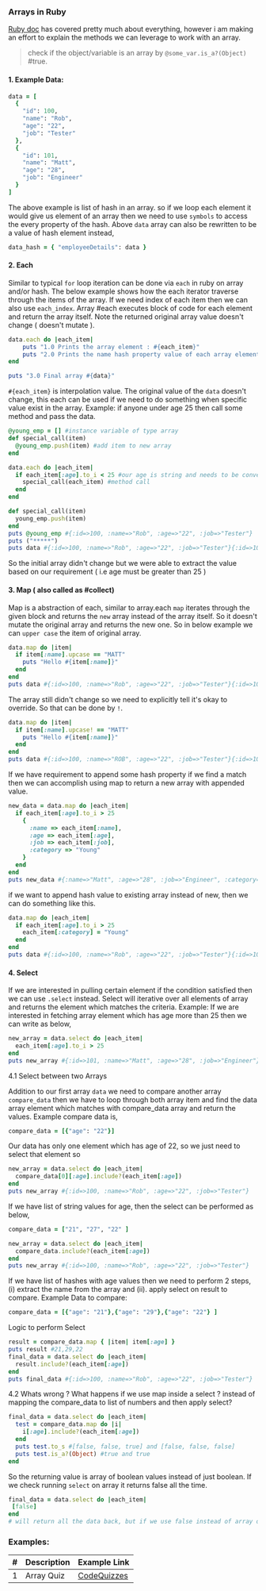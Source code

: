 ### Arrays in Ruby

[Ruby doc](https://ruby-doc.org/core-2.4.1/Array.html#method-i-each) has covered pretty much about everything, however i am making an effort to explain the methods we can leverage to work with an array.

> check if the object/variable is an array by `@some_var.is_a?(Object)` #true.

#### 1. Example Data:

```ruby
data = [
  {
    "id": 100,
    "name": "Rob",
    "age": "22",
    "job": "Tester"
  },
  {
    "id": 101,
    "name": "Matt",
    "age": "28",
    "job": "Engineer"
  }
]
```
The above example is list of hash in an array. so if we loop each element it would give us element of an array then we need to use `symbols` to access the every property of the hash. Above `data` array can also be rewritten to be a value of hash element instead,
```ruby
data_hash = { "employeeDetails": data }
```

#### 2. Each  

Similar to typical `for` loop iteration can be done via `each` in ruby on array and/or hash. The below example shows how the each iterator traverse through the items of the array. If we need index of each item then we can also use `each_index`. Array #each executes block of code for each element and return the array itself. Note the returned original array value doesn't change ( doesn't mutate ).

```ruby
data.each do |each_item|
    puts "1.0 Prints the array element : #{each_item}"
    puts "2.0 Prints the name hash property value of each array element : #{each_item[:name]}"
end

puts "3.0 Final array #{data}"
```
`#{each_item}` is interpolation value. The original value of the `data` doesn't change, this each can be used if we need to do something when specific value exist in the array. Example: if anyone under age 25 then call some method and pass the data.
``` ruby
@young_emp = [] #instance variable of type array
def special_call(item)
  @young_emp.push(item) #add item to new array
end

data.each do |each_item|
  if each_item[:age].to_i < 25 #our age is string and needs to be converted to integer so `to_i`
    special_call(each_item) #method call
  end
end

def special_call(item)
  young_emp.push(item)
end
puts @young_emp #{:id=>100, :name=>"Rob", :age=>"22", :job=>"Tester"}
puts ("*****")
puts data #{:id=>100, :name=>"Rob", :age=>"22", :job=>"Tester"}{:id=>101, :name=>"Matt", :age=>"28", :job=>"Engineer"}
```
So the initial array didn't change but we were able to extract the value based on our requirement ( i.e age must be greater than 25 )

#### 3. Map ( also called as #collect)

Map is a abstraction of each, similar to array.each `map` iterates through the given block and returns the `new` array instead of the array itself. So it doesn't mutate the original array and returns the new one. So in below example we can `upper case` the item of original array.

```ruby
data.map do |item|
  if item[:name].upcase == "MATT"
    puts "Hello #{item[:name]}"
  end
end
puts data #{:id=>100, :name=>"Rob", :age=>"22", :job=>"Tester"}{:id=>101, :name=>"Matt", :age=>"28", :job=>"Engineer"}
```
The array still didn't change so we need to explicitly tell it's okay to override. So that can be done by `!`.
```ruby
data.map do |item|
  if item[:name].upcase! == "MATT"
    puts "Hello #{item[:name]}"
  end
end
puts data #{:id=>100, :name=>"ROB", :age=>"22", :job=>"Tester"}{:id=>101, :name=>"MATT", :age=>"28", :job=>"Engineer"}
```
If we have requirement to append some hash property if we find a match then we can accomplish using map to return a new array with appended value.
```ruby
new_data = data.map do |each_item|
  if each_item[:age].to_i > 25
    {
      :name => each_item[:name],
      :age => each_item[:age],
      :job => each_item[:job],
      :category => "Young"
    }
  end
end
puts new_data #{:name=>"Matt", :age=>"28", :job=>"Engineer", :category=>"Young"}
```
if we want to append hash value to existing array instead of new, then we can do something like this.
```ruby
data.map do |each_item|
  if each_item[:age].to_i > 25
    each_item[:category] = "Young"
  end
end
puts data #{:id=>100, :name=>"Rob", :age=>"22", :job=>"Tester"}{:id=>101, :name=>"Matt", :age=>"28", :job=>"Engineer", :category=>"Young"}
```

#### 4. Select

If we are interested in pulling certain element if the condition satisfied then we can use `.select` instead. Select will iterative over all elements of array and returns the element which matches the criteria. Example: If we are interested in fetching array element which has age more than 25 then we can write as below,
```ruby
new_array = data.select do |each_item|
  each_item[:age].to_i > 25
end
puts new_array #{:id=>101, :name=>"Matt", :age=>"28", :job=>"Engineer"}
```
4.1 Select between two Arrays

Addition to our first array `data` we need to compare another array `compare_data` then we have to loop through both array item and find the data array element which matches with compare_data array and return the values. Example compare data is,
```ruby
compare_data = [{"age": "22"}]
```
Our data has only one element which has age of 22, so we just need to select that element so
```ruby
new_array = data.select do |each_item|
  compare_data[0][:age].include?(each_item[:age])
end
puts new_array #{:id=>100, :name=>"Rob", :age=>"22", :job=>"Tester"}
```
If we have list of string values for age, then the select can be performed as below,
```ruby
compare_data = ["21", "27", "22" ]

new_array = data.select do |each_item|
  compare_data.include?(each_item[:age])
end
puts new_array #{:id=>100, :name=>"Rob", :age=>"22", :job=>"Tester"}
```
If we have list of hashes with age values then we need to perform 2 steps, (i) extract the name from the array and (ii). apply select on result to compare.
Example Data to compare:   
```ruby
compare_data = [{"age": "21"},{"age": "29"},{"age": "22"} ]
```
Logic to perform Select
```ruby
result = compare_data.map { |item| item[:age] }
puts result #21,29,22
final_data = data.select do |each_item|
  result.include?(each_item[:age])
end
puts final_data #{:id=>100, :name=>"Rob", :age=>"22", :job=>"Tester"}
```
4.2 Whats wrong ?
What happens if we use map inside a select ? instead of mapping the compare_data to list of numbers and then apply select?
```ruby
final_data = data.select do |each_item|
  test = compare_data.map do |i|
    i[:age].include?(each_item[:age])
  end
  puts test.to_s #[false, false, true] and [false, false, false]
  puts test.is_a?(Object) #true and true
end
```
So the returning value is array of boolean values instead of just boolean. If we check running `select` on array it returns false all the time.
```ruby
final_data = data.select do |each_item|
 [false]
end
# will return all the data back, but if we use false instead of array of false it will return nil.
```
### Examples:
| # | Description | Example Link |
| --- | --- | --- |
| 1 | Array Quiz |  [CodeQuizzes](http://www.codequizzes.com/ruby/intermediate/array-methods-practice) |
